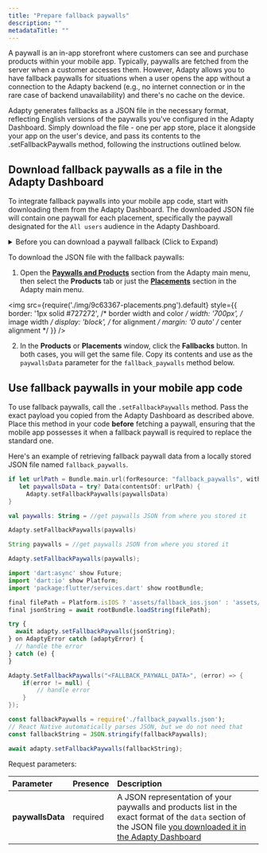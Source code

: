 ```yaml
---
title: "Prepare fallback paywalls"
description: ""
metadataTitle: ""
---
```


A paywall is an in-app storefront where customers can see and purchase products within your mobile app. Typically, paywalls are fetched from the server when a customer accesses them. However, Adapty allows you to have fallback paywalls for situations when a user opens the app without a connection to the Adapty backend (e.g., no internet connection or in the rare case of backend unavailability) and there's no cache on the device.

Adapty generates fallbacks as a JSON file in the necessary format, reflecting English versions of the paywalls you've configured in the Adapty Dashboard. Simply download the file - one per app store, place it alongside your app on the user's device, and pass its contents to the .setFallbackPaywalls method, following the instructions outlined below.

## Download fallback paywalls as a file in the Adapty Dashboard

To integrate fallback paywalls into your mobile app code, start with downloading them from the Adapty Dashboard. The downloaded JSON file will contain one paywall for each placement, specifically the paywall designated for the `All users` audience in the Adapty Dashboard.

<details>
   <summary>Before you can download a paywall fallback (Click to Expand)</summary>

   1. [Create products](create-product) you want to sell
2. [Create paywall and add the products to it](create-paywall). Paywalls are in-app stores in your mobile apps.
3. [Create placement and add paywalls to it](create-placement). Placement is the location where the paywall will be shown.
</details>

To download the JSON file with the fallback paywalls:

1. Open the **[Paywalls and Products](https://app.adapty.io/products)** section from the Adapty main menu, then select the **Products** tab or just the **[Placements](https://app.adapty.io/placements)** section in the Adapty main menu.

   
<img
  src={require('./img/9c63367-placements.png').default}
  style={{
    border: '1px solid #727272', /* border width and color */
    width: '700px', /* image width */
    display: 'block', /* for alignment */
    margin: '0 auto' /* center alignment */
  }}
/>



2. In the **Products** or **Placements** window, click the **Fallbacks** button. In both cases, you will get the same file. Copy its contents and use as the `paywallsData` parameter for the `fallback_paywalls` method below.

## Use fallback paywalls in your mobile app code

To use fallback paywalls, call the `.setFallbackPaywalls` method. Pass the exact payload you copied from the Adapty Dashboard as described above. Place this method in your code **before** fetching a paywall, ensuring that the mobile app possesses it when a fallback paywall is required to replace the standard one.

Here's an example of retrieving fallback paywall data from a locally stored JSON file named `fallback_paywalls`.

```swift title="Swift"
if let urlPath = Bundle.main.url(forResource: "fallback_paywalls", withExtension: "json"),
   let paywallsData = try? Data(contentsOf: urlPath) {
     Adapty.setFallbackPaywalls(paywallsData)
}
```
```kotlin title="Kotlin"
val paywalls: String = //get paywalls JSON from where you stored it

Adapty.setFallbackPaywalls(paywalls)
```
```java title="Java"
String paywalls = //get paywalls JSON from where you stored it

Adapty.setFallbackPaywalls(paywalls);
```
```javascript title="Flutter"
import 'dart:async' show Future;
import 'dart:io' show Platform;
import 'package:flutter/services.dart' show rootBundle;

final filePath = Platform.isIOS ? 'assets/fallback_ios.json' : 'assets/fallback_android.json';
final jsonString = await rootBundle.loadString(filePath);

try {
  await adapty.setFallbackPaywalls(jsonString);
} on AdaptyError catch (adaptyError) {
  // handle the error
} catch (e) {
}
```
```csharp title="Unity"
Adapty.SetFallbackPaywalls("<FALLBACK_PAYWALL_DATA>", (error) => {
    if(error != null) {
        // handle error
    }
});
```
```typescript title="React Native (TS)"
const fallbackPaywalls = require('./fallback_paywalls.json');
// React Native automatically parses JSON, but we do not need that
const fallbackString = JSON.stringify(fallbackPaywalls);

await adapty.setFallbackPaywalls(fallbackString);
```

Request parameters:

| Parameter        | Presence | Description                                                                                                                                                                                                                                         |
| :--------------- | :------- | :-------------------------------------------------------------------------------------------------------------------------------------------------------------------------------------------------------------------------------------------------- |
| **paywallsData** | required | A JSON representation of your paywalls and products list in the exact format of the `data` section of the JSON file [you downloaded it in the Adapty Dashboard](fallback-paywalls#download-fallback-paywalls-as-a-file-in-the-adapty-dashboard) |
